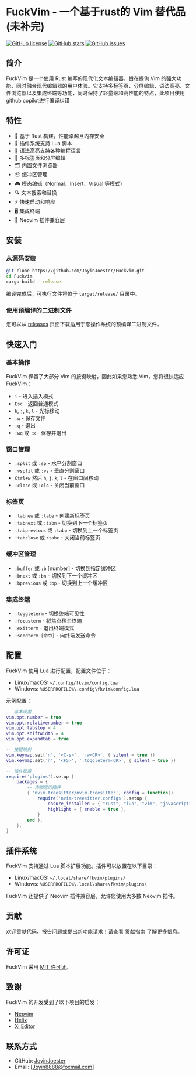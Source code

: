 # FuckVim - 一个基于rust的 Vim 替代品(未补完)

[![GitHub license](https://img.shields.io/github/license/JoyinJoester/Fuckvim)](https://github.com/JoyinJoester/Fuckvim/blob/main/LICENSE)
[![GitHub stars](https://img.shields.io/github/stars/JoyinJoester/Fuckvim)](https://github.com/JoyinJoester/Fuckvim/stargazers)
[![GitHub issues](https://img.shields.io/github/issues/JoyinJoester/Fuckvim)](https://github.com/JoyinJoester/Fuckvim/issues)

## 简介

FuckVim 是一个使用 Rust 编写的现代化文本编辑器，旨在提供 Vim 的强大功能，同时融合现代编辑器的用户体验。它支持多标签页、分屏编辑、语法高亮、文件浏览器以及集成终端等功能，同时保持了轻量级和高性能的特点，此项目使用github copilot进行编译纠错

## 特性

- 🚀 基于 Rust 构建，性能卓越且内存安全
- 🔌 插件系统支持 Lua 脚本
- 🌈 语法高亮支持各种编程语言
- 📑 多标签页和分屏编辑
- 🗂️ 内置文件浏览器
- 📦 缓冲区管理
- 🎮 模态编辑（Normal、Insert、Visual 等模式）
- 🔍 文本搜索和替换
- ⚡ 快速启动和响应
- 🖥️ 集成终端
- 🔄 Neovim 插件兼容层

## 安装

### 从源码安装

```bash
git clone https://github.com/JoyinJoester/Fuckvim.git
cd Fuckvim
cargo build --release
```

编译完成后，可执行文件将位于 `target/release/` 目录中。

### 使用预编译的二进制文件

您可以从 [releases](https://github.com/JoyinJoester/Fuckvim/releases) 页面下载适用于您操作系统的预编译二进制文件。

## 快速入门

### 基本操作

FuckVim 保留了大部分 Vim 的按键映射，因此如果您熟悉 Vim，您将很快适应 FuckVim：

- `i` - 进入插入模式
- `Esc` - 返回普通模式
- `h`, `j`, `k`, `l` - 光标移动
- `:w` - 保存文件
- `:q` - 退出
- `:wq` 或 `:x` - 保存并退出

### 窗口管理

- `:split` 或 `:sp` - 水平分割窗口
- `:vsplit` 或 `:vs` - 垂直分割窗口
- `Ctrl+w` 然后 `h`, `j`, `k`, `l` - 在窗口间移动
- `:close` 或 `:clo` - 关闭当前窗口

### 标签页

- `:tabnew` 或 `:tabe` - 创建新标签页
- `:tabnext` 或 `:tabn` - 切换到下一个标签页
- `:tabprevious` 或 `:tabp` - 切换到上一个标签页
- `:tabclose` 或 `:tabc` - 关闭当前标签页

### 缓冲区管理

- `:buffer` 或 `:b` [number] - 切换到指定缓冲区
- `:bnext` 或 `:bn` - 切换到下一个缓冲区
- `:bprevious` 或 `:bp` - 切换到上一个缓冲区

### 集成终端

- `:toggleterm` - 切换终端可见性
- `:focusterm` - 将焦点移至终端
- `:exitterm` - 退出终端模式
- `:sendterm [命令]` - 向终端发送命令

## 配置

FuckVim 使用 Lua 进行配置，配置文件位于：

- Linux/macOS: `~/.config/fkvim/config.lua`
- Windows: `%USERPROFILE%\.config\fkvim\config.lua`

示例配置：

```lua
-- 基本设置
vim.opt.number = true
vim.opt.relativenumber = true
vim.opt.tabstop = 4
vim.opt.shiftwidth = 4
vim.opt.expandtab = true

-- 按键映射
vim.keymap.set('n', '<C-s>', ':w<CR>', { silent = true })
vim.keymap.set('n', '<F5>', ':toggleterm<CR>', { silent = true })

-- 插件配置
require('plugins').setup {
    packages = {
        -- 添加您的插件
        { 'nvim-treesitter/nvim-treesitter', config = function()
            require('nvim-treesitter.configs').setup {
                ensure_installed = { "rust", "lua", "vim", "javascript" },
                highlight = { enable = true },
            }
        end },
    },
}
```

## 插件系统

FuckVim 支持通过 Lua 脚本扩展功能。插件可以放置在以下目录：

- Linux/macOS: `~/.local/share/fkvim/plugins/`
- Windows: `%USERPROFILE%\.local\share\fkvim\plugins\`

FuckVim 还提供了 Neovim 插件兼容层，允许您使用大多数 Neovim 插件。

## 贡献

欢迎贡献代码、报告问题或提出新功能请求！请查看 [贡献指南](CONTRIBUTING.md) 了解更多信息。

## 许可证

FuckVim 采用 [MIT 许可证](LICENSE)。

## 致谢

FuckVim 的开发受到了以下项目的启发：

- [Neovim](https://neovim.io/)
- [Helix](https://helix-editor.com/)
- [Xi Editor](https://xi-editor.io/)

## 联系方式

- GitHub: [JoyinJoester](https://github.com/JoyinJoester)
- Email: [Joyin8888@foxmail.com]
